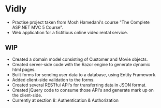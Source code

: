 # Vidly

- Practise project taken from Mosh Hamedani's course "The Complete ASP.NET MVC 5 Course".
- Web application for a fictitious online video rental service.

## WIP

- Created a domain model consisting of Customer and Movie objects.
- Created server-side code with the Razor engine to generate dynamic html pages.
- Built forms for sending user data to a database, using Entity Framework.
- Added client-side validation to the forms.
- Created several RESTful API's for transferring data in JSON format.
- Created jQuery code to consume those API's and generate mark up on the client-side.
- Currently at section 8: Authentication & Authorization
